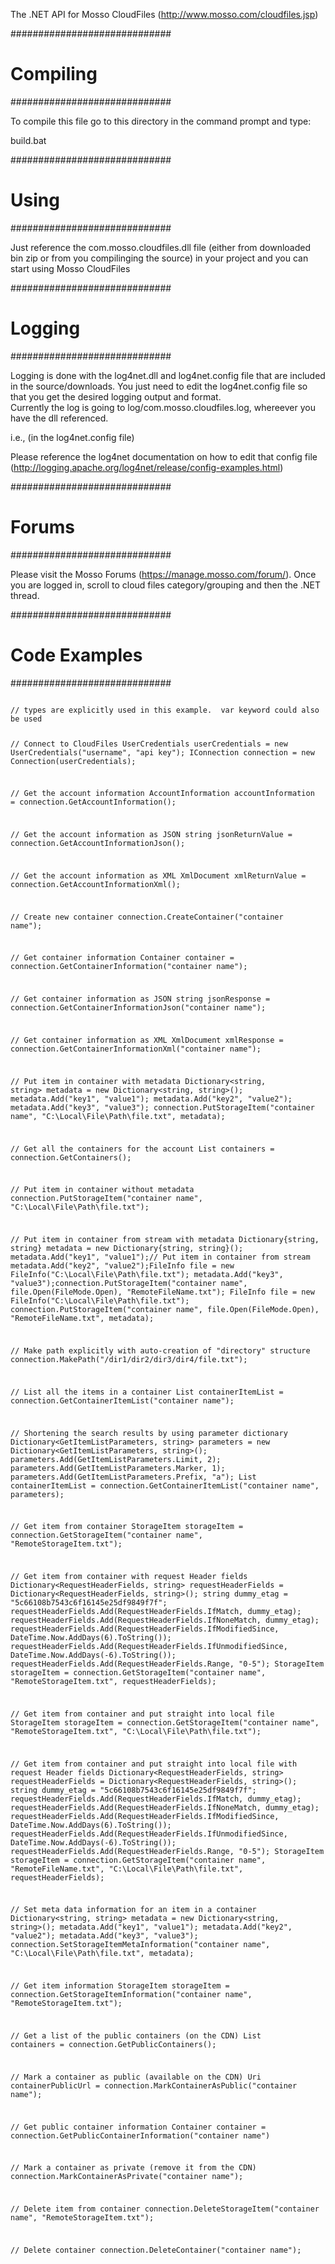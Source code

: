 
The .NET API for Mosso CloudFiles (http://www.mosso.com/cloudfiles.jsp)

#############################
# Compiling					#
#############################

To compile this file go to this directory in the command prompt and type:

build.bat

#############################
# Using						#
#############################

Just reference the com.mosso.cloudfiles.dll file (either from downloaded bin zip or from you compilinging the source)
in your project and you can start using Mosso CloudFiles

#############################
# Logging					#
#############################

Logging is done with the log4net.dll and log4net.config file that are included in the source/downloads.
You just need to edit the log4net.config file so that you get the desired logging output and format.  
Currently the log is going to log/com.mosso.cloudfiles.log, whereever you have the dll referenced.

i.e., 
<file value="logs/com.mosso.cloudfiles.log" />   (in the log4net.config file)

Please reference the log4net documentation on how to edit that config file (http://logging.apache.org/log4net/release/config-examples.html)

#############################
# Forums					#
#############################

Please visit the Mosso Forums (https://manage.mosso.com/forum/).  Once you are logged in, scroll to cloud files category/grouping and then the .NET thread.

#############################
# Code Examples				#
#############################

<code>
// types are explicitly used in this example.  var keyword could also be used

// Connect to CloudFiles
UserCredentials userCredentials = new UserCredentials("username", "api key");
IConnection connection = new Connection(userCredentials);

// Get the account information
AccountInformation accountInformation = connection.GetAccountInformation();

// Get the account information as JSON
string jsonReturnValue = connection.GetAccountInformationJson();

// Get the account information as XML
XmlDocument xmlReturnValue = connection.GetAccountInformationXml();

// Create new container
connection.CreateContainer("container name");

// Get container information
Container container = connection.GetContainerInformation("container name");

// Get container information as JSON
string jsonResponse = connection.GetContainerInformationJson("container name");

// Get container information as XML
XmlDocument xmlResponse = connection.GetContainerInformationXml("container name");

// Put item in container with metadata
Dictionary<string, string> metadata = new Dictionary<string, string>();
metadata.Add("key1", "value1");
metadata.Add("key2", "value2");
metadata.Add("key3", "value3");
connection.PutStorageItem("container name", "C:\Local\File\Path\file.txt", metadata);

// Get all the containers for the account
List<string> containers = connection.GetContainers();

// Put item in container without metadata
connection.PutStorageItem("container name", "C:\Local\File\Path\file.txt");

// Put item in container from stream with metadata
Dictionary{string, string} metadata = new Dictionary{string, string}();
metadata.Add("key1", "value1");// Put item in container from stream
metadata.Add("key2", "value2");FileInfo file = new FileInfo("C:\Local\File\Path\file.txt");
metadata.Add("key3", "value3");connection.PutStorageItem("container name", file.Open(FileMode.Open), "RemoteFileName.txt");
FileInfo file = new FileInfo("C:\Local\File\Path\file.txt");
connection.PutStorageItem("container name", file.Open(FileMode.Open), "RemoteFileName.txt", metadata);

// Make path explicitly with auto-creation of "directory" structure
connection.MakePath("/dir1/dir2/dir3/dir4/file.txt");

// List all the items in a container
List<string> containerItemList = connection.GetContainerItemList("container name");

// Shortening the search results by using parameter dictionary
Dictionary<GetItemListParameters, string> parameters = new Dictionary<GetItemListParameters, string>();
parameters.Add(GetItemListParameters.Limit, 2);
parameters.Add(GetItemListParameters.Marker, 1);
parameters.Add(GetItemListParameters.Prefix, "a");
List<string> containerItemList = connection.GetContainerItemList("container name", parameters);

// Get item from container
StorageItem storageItem = connection.GetStorageItem("container name", "RemoteStorageItem.txt");


// Get item from container with request Header fields 
Dictionary<RequestHeaderFields, string> requestHeaderFields = Dictionary<RequestHeaderFields, string>();
string dummy_etag = "5c66108b7543c6f16145e25df9849f7f";
requestHeaderFields.Add(RequestHeaderFields.IfMatch, dummy_etag);
requestHeaderFields.Add(RequestHeaderFields.IfNoneMatch, dummy_etag);
requestHeaderFields.Add(RequestHeaderFields.IfModifiedSince, DateTime.Now.AddDays(6).ToString());
requestHeaderFields.Add(RequestHeaderFields.IfUnmodifiedSince, DateTime.Now.AddDays(-6).ToString());
requestHeaderFields.Add(RequestHeaderFields.Range, "0-5");
StorageItem storageItem = connection.GetStorageItem("container name", "RemoteStorageItem.txt", requestHeaderFields);

// Get item from container and put straight into local file
StorageItem storageItem = connection.GetStorageItem("container name", "RemoteStorageItem.txt", "C:\Local\File\Path\file.txt");

// Get item from container and put straight into local file with request Header fields
Dictionary<RequestHeaderFields, string> requestHeaderFields = Dictionary<RequestHeaderFields, string>();
string dummy_etag = "5c66108b7543c6f16145e25df9849f7f";
requestHeaderFields.Add(RequestHeaderFields.IfMatch, dummy_etag);
requestHeaderFields.Add(RequestHeaderFields.IfNoneMatch, dummy_etag);
requestHeaderFields.Add(RequestHeaderFields.IfModifiedSince, DateTime.Now.AddDays(6).ToString());
requestHeaderFields.Add(RequestHeaderFields.IfUnmodifiedSince, DateTime.Now.AddDays(-6).ToString());
requestHeaderFields.Add(RequestHeaderFields.Range, "0-5");
StorageItem storageItem = connection.GetStorageItem("container name", "RemoteFileName.txt", "C:\Local\File\Path\file.txt", requestHeaderFields);

// Set meta data information for an item in a container
Dictionary<string, string> metadata = new Dictionary<string, string>();
metadata.Add("key1", "value1");
metadata.Add("key2", "value2");
metadata.Add("key3", "value3");
connection.SetStorageItemMetaInformation("container name", "C:\Local\File\Path\file.txt", metadata);

// Get item information
StorageItem storageItem = connection.GetStorageItemInformation("container name", "RemoteStorageItem.txt");

// Get a list of the public containers (on the CDN)
List<string> containers = connection.GetPublicContainers();

// Mark a container as public (available on the CDN)
Uri containerPublicUrl = connection.MarkContainerAsPublic("container name");

// Get public container information
Container container = connection.GetPublicContainerInformation("container name")

// Mark a container as private (remove it from the CDN)
connection.MarkContainerAsPrivate("container name");

// Delete item from container
connection.DeleteStorageItem("container name", "RemoteStorageItem.txt");

// Delete container
connection.DeleteContainer("container name");